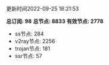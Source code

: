 更新时间2022-09-25 18:21:53

**总订阅: 98**
**总节点: 8833**
**有效节点: 2778**
- ss节点: 284
- v2ray节点: 2256
- trojan节点: 181
- ssr节点: 57
